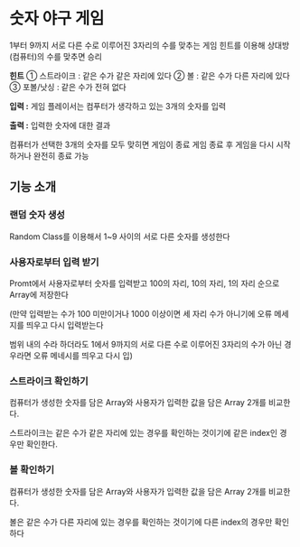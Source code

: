 # 숫자 야구 게임
1부터 9까지 서로 다른 수로 이루어진 3자리의 수를 맞추는 게임
힌트를 이용해 상대방(컴퓨터)의 수를 맞추면 승리

**힌트**
① 스트라이크 : 같은 수가 같은 자리에 있다
② 볼 : 같은 수가 다른 자리에 있다
③ 포볼/낫싱 : 같은 수가 전혀 없다

**입력 :** 게임 플레이서는 컴푸터가 생각하고 있는 3개의 숫자를 입력

**출력 :** 입력한 숫자에 대한 결과

컴퓨터가 선택한 3개의 숫자를 모두 맞히면 게임이 종료
게임 종료 후 게임을 다시 시작하거나 완전히 종료 가능

## 기능 소개
### 랜덤 숫자 생성
Random Class를 이용해서 1~9 사이의 서로 다른 숫자를 생성한다

### 사용자로부터 입력 받기
Promt에서 사용자로부터 숫자를 입력받고 100의 자리, 10의 자리, 1의 자리 순으로 Array에 저장한다

(만약 입력받는 수가 100 미만이거나 1000 이상이면 세 자리 수가 아니기에 오류 메세지를 띄우고 다시 입력받는다

범위 내의 수라 하더라도 1에서 9까지의 서로 다른 수로 이루어진 3자리의 수가 아닌 경우라면 오류 메네시를 띄우고 다시 입)

### 스트라이크 확인하기
컴퓨터가 생성한 숫자를 담은 Array와 사용자가 입력한 값을 담은 Array 2개를 비교한다.

스트라이크는 같은 수가 같은 자리에 있는 경우를 확인하는 것이기에 같은 index인 경우만 확인한다.

### 볼 확인하기
컴퓨터가 생성한 숫자를 담은 Array와 사용자가 입력한 값을 담은 Array 2개를 비교한다.

볼은 같은 수가 다른 자리에 있는 경우를 확인하는 것이기에 다른 index의 경우만 확인하다

